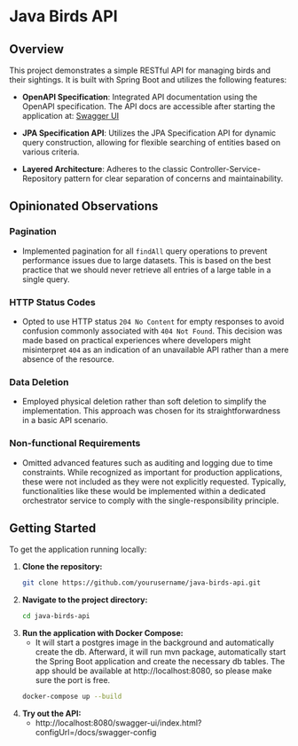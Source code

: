 # Java Birds API

## Overview

This project demonstrates a simple RESTful API for managing birds and their sightings. It is built with Spring Boot and utilizes the following features:

- **OpenAPI Specification**: Integrated API documentation using the OpenAPI specification. The API docs are accessible after starting the application at:
  [Swagger UI](http://localhost:8080/swagger-ui/index.html?configUrl=/docs/swagger-config)

- **JPA Specification API**: Utilizes the JPA Specification API for dynamic query construction, allowing for flexible searching of entities based on various criteria.

- **Layered Architecture**: Adheres to the classic Controller-Service-Repository pattern for clear separation of concerns and maintainability.

## Opinionated Observations

### Pagination
- Implemented pagination for all `findAll` query operations to prevent performance issues due to large datasets. This is based on the best practice that we should never retrieve all entries of a large table in a single query.

### HTTP Status Codes
- Opted to use HTTP status `204 No Content` for empty responses to avoid confusion commonly associated with `404 Not Found`. This decision was made based on practical experiences where developers might misinterpret `404` as an indication of an unavailable API rather than a mere absence of the resource.

### Data Deletion
- Employed physical deletion rather than soft deletion to simplify the implementation. This approach was chosen for its straightforwardness in a basic API scenario.

### Non-functional Requirements
- Omitted advanced features such as auditing and logging due to time constraints. While recognized as important for production applications, these were not included as they were not explicitly requested. Typically, functionalities like these would be implemented within a dedicated orchestrator service to comply with the single-responsibility principle.

## Getting Started

To get the application running locally:

1. **Clone the repository:**
   ```bash
   git clone https://github.com/yourusername/java-birds-api.git

2. **Navigate to the project directory:**
   ```bash
   cd java-birds-api

3. **Run the application with Docker Compose:**
   - It will start a postgres image in the background and automatically create the db. Afterward, it will run mvn package, automatically start the Spring Boot application and create the necessary db tables.
   The app should be available at http://localhost:8080, so please make sure the port is free.
    ```bash
    docker-compose up --build

4. **Try out the API:**
   - http://localhost:8080/swagger-ui/index.html?configUrl=/docs/swagger-config